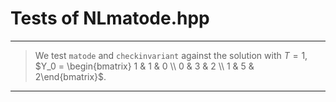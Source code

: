 # Tests of NLmatode.hpp

***
> We test `matode` and `checkinvariant` against the solution with $T = 1$, $Y_0 = \begin{bmatrix} 1 & 1 & 0 \\ 0 & 3 & 2 \\ 1 & 5 & 2\end{bmatrix}$.
***
